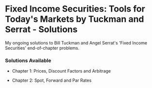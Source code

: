 # Fixed Income Securities: Tools for Today's Markets by Tuckman and Serrat - Solutions

My ongoing solutions to Bill Tuckman and Angel Serrat's 'Fixed Income Securities' end-of-chapter problems.

### Solutions Available

* Chapter 1: Prices, Discount Factors and Arbitrage

* Chapter 2: Spot, Forward and Par Rates
